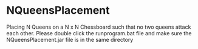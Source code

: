 # NQueensPlacement
Placing N Queens on a N x N Chessboard such that no two queens attack each other.
Please double click the runprogram.bat file and make sure the NQueensPlacement.jar file is in the same directory
